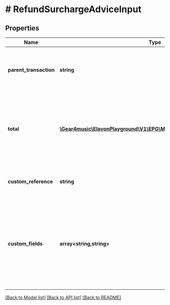 # # RefundSurchargeAdviceInput

## Properties

Name | Type | Description | Notes
------------ | ------------- | ------------- | -------------
**parent_transaction** | **string** | Transaction [Resource URL](#section/Overview/Values) of the parent transaction for surcharge. |
**total** | [**\Gear4music\ElavonPlayground\V1\EPG\Model\PositiveAmountAndCurrency**](PositiveAmountAndCurrency.md) | The refund total excluding the surcharge amount. A value for partial refund can be specified. | [optional]
**custom_reference** | **string** | Optional reference provided by the merchant | [optional]
**custom_fields** | **array<string,string>** | Custom fields, an object containing arbitrary string values.  Field names and values must not exceed 64 and 1024 characters, respectively. | [optional]

[[Back to Model list]](../../README.md#models) [[Back to API list]](../../README.md#endpoints) [[Back to README]](../../README.md)
